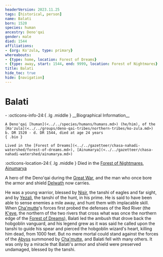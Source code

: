 ```yaml
---
headerVersion: 2023.11.25
tags: [historical, person]
name: Balati
born: 1520
species: human
ancestry: Deno'qai
gender: male
died: 1544
affiliations:
- {org: Ko'zula, type: primary}
whereabouts:
- {type: home, location: Forest of Dreams}
- {type: away, start: 1544, end: 9999, location: Forest of Nightmares}
title: Balati
hide_toc: true
hide: [navigation]
---
```

# Balati
<div class="grid cards ext-narrow-margin ext-one-column" markdown>
- :octicons-info-24:{ .lg .middle } __Biographical Information__

    A Deno'qai [human](<../../species/humans/humans.md>) (he/him), of the [Ko'zula](<../../groups/deno-qai-tribes/northern-tribes/ko-zula.md>)  
    b. DR 1520 - d. DR 1544, died at age 24 years  
    { .bio }

    Lived in the [Forest of Dreams](<../../gazetteer/chasa-nahadi-watershed/forest-of-dreams.md>), [Ainumarya](<../../gazetteer/chasa-nahadi-watershed/ainumarya.md>)
</div>

:octicons-location-24:{ .lg .middle } Died in the [Forest of Nightmares](<../../gazetteer/far-north/forest-of-nightmares.md>), [Ainumarya](<../../gazetteer/chasa-nahadi-watershed/ainumarya.md>)


A hero of the Deno'qai during the [Great War](<../../events/1500s/great-war.md>), and the man who once bore the armor and shield [Delwath](<../pcs/dunmar-fellowship/delwath.md>) now carries.

He was a young warrior, blessed by [Nisir](<../../cosmology/gods/tanshi/nisir.md>), the tanshi of eagles and far sight, and by [Yezali](<../../cosmology/gods/tanshi/yezali.md>), the tanshi of the hunt, in his prime. He is said to have been able to sense enemies a mile away, and hunt them with implacable skill. When [Cha'mutte](<../extraplanar-powers/cha-mutte.md>)'s forces first probed the defenses of the Red River (the [K'eye](<../../gazetteer/far-north/k-eye.md>), the northern of the two rivers that cross what was once the northern edge of the [Forest of Dreams](<../../gazetteer/chasa-nahadi-watershed/forest-of-dreams.md>)), Balati led the ambush that drove back the hobgoblin vanguard, and his legend grew as it was said he called upon the tanshi to guide his spear and pierced the hobgoblin wizard's heart, killing him dead, from 1000 feet. But no mere mortal could stand against the forces of the [Abyss](<../../cosmology/multiverse/spiritual-realms/primal-realms/abyss.md>) summoned by [Cha'mutte](<../extraplanar-powers/cha-mutte.md>), and Balati fell with many others. It was only by a miracle that Balati's armor and shield were preserved undamaged, blessed by the tanshi.


